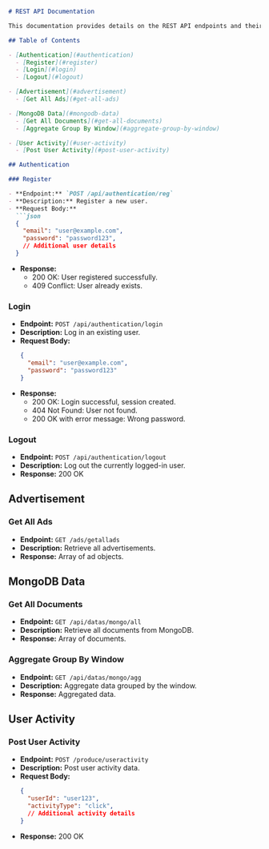 
```markdown
# REST API Documentation

This documentation provides details on the REST API endpoints and their usage for the Clickstream Application.

## Table of Contents

- [Authentication](#authentication)
  - [Register](#register)
  - [Login](#login)
  - [Logout](#logout)

- [Advertisement](#advertisement)
  - [Get All Ads](#get-all-ads)

- [MongoDB Data](#mongodb-data)
  - [Get All Documents](#get-all-documents)
  - [Aggregate Group By Window](#aggregate-group-by-window)

- [User Activity](#user-activity)
  - [Post User Activity](#post-user-activity)

## Authentication

### Register

- **Endpoint:** `POST /api/authentication/reg`
- **Description:** Register a new user.
- **Request Body:**
  ```json
  {
    "email": "user@example.com",
    "password": "password123",
    // Additional user details
  }
  ```
- **Response:**
  - 200 OK: User registered successfully.
  - 409 Conflict: User already exists.

### Login

- **Endpoint:** `POST /api/authentication/login`
- **Description:** Log in an existing user.
- **Request Body:**
  ```json
  {
    "email": "user@example.com",
    "password": "password123"
  }
  ```
- **Response:**
  - 200 OK: Login successful, session created.
  - 404 Not Found: User not found.
  - 200 OK with error message: Wrong password.

### Logout

- **Endpoint:** `POST /api/authentication/logout`
- **Description:** Log out the currently logged-in user.
- **Response:** 200 OK

## Advertisement

### Get All Ads

- **Endpoint:** `GET /ads/getallads`
- **Description:** Retrieve all advertisements.
- **Response:** Array of ad objects.

## MongoDB Data

### Get All Documents

- **Endpoint:** `GET /api/datas/mongo/all`
- **Description:** Retrieve all documents from MongoDB.
- **Response:** Array of documents.

### Aggregate Group By Window

- **Endpoint:** `GET /api/datas/mongo/agg`
- **Description:** Aggregate data grouped by the window.
- **Response:** Aggregated data.

## User Activity

### Post User Activity

- **Endpoint:** `POST /produce/useractivity`
- **Description:** Post user activity data.
- **Request Body:**
  ```json
  {
    "userId": "user123",
    "activityType": "click",
    // Additional activity details
  }
  ```
- **Response:** 200 OK

```

